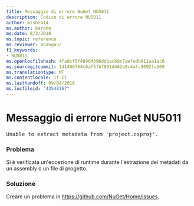 ```yaml
---
title: Messaggio di errore NuGet NU5011
description: Codice di errore NU5011
author: mishra14
ms.author: karann
ms.date: 8/3/2018
ms.topic: reference
ms.reviewer: anangaur
f1_keywords:
- NU5011
ms.openlocfilehash: 4fa0cf5f4890439bddbacb9c7aefedb911aa1ac6
ms.sourcegitcommit: 1d1406764c6af5fb7801d462e0c4afc9092fa569
ms.translationtype: MT
ms.contentlocale: it-IT
ms.lasthandoff: 09/04/2018
ms.locfileid: "43548167"
---
```

# <a name="nuget-error-nu5011"></a>Messaggio di errore NuGet NU5011
<pre>Unable to extract metadata from 'project.csproj'.</pre>

### <a name="issue"></a>Problema

Si è verificata un'eccezione di runtime durante l'estrazione dei metadati da un assembly o un file di progetto.


### <a name="solution"></a>Soluzione

Creare un problema in https://github.com/NuGet/Home/issues.

